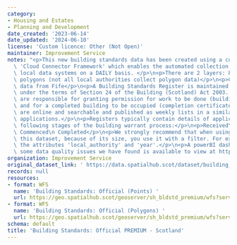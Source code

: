 ```yaml
---
category:
- Housing and Estates
- Planning and Development
date_created: '2023-06-14'
date_updated: '2024-06-10'
license: 'Custom licence: Other (Not Open)'
maintainer: Improvement Service
notes: "<p>This new building standards data has been created using a custom built\
  \ 'Cloud Connector Framework' which enables the automated collection of data from\
  \ local data systems on a DAILY basis. </p>\n<p>There are 2 layers: Points &amp;\
  \ polygons (not all local authorities collect polygon data)</p>\n<p>Currently missing\
  \ data from Fife</p>\n<p>A Building Standards Register is maintained by local authorities\
  \ under the terms of Section 24 of the Building (Scotland) Act 2003. Local authorities\
  \ are responsible for granting permission for work to be done (building warrant)\
  \ and for a completed building to be occupied (completion certificate). These registers\
  \ are online and searchable and published as weekly lists in a similar way to planning\
  \ applications.</p>\n<p>Registers typically contain details of applications at the\
  \ following stages of the building warrant process:</p>\n<p>Received\n Decided\n\
  \ Commenced\n Completed</p>\n<p>We strongly recommend that when using the WFS for\
  \ this dataset, because of its size, you use it with a filter. For example with\
  \ the attributes 'local_authority' and 'year'.</p>\n<p>A powerBI dashboard highlighting\
  \ some data quality issues we have found is available to view at https://app.powerbi.com/view?r=eyJrIjoiYjIwYjIxNTQtZTZhMi00ZTc1LWEwNzAtZDdhNjkyMTQ2YmQwIiwidCI6IjdiYmUyMDM3LWMzZGMtNGU4Ny1iMTdiLTZiZDJkMjI3MWY0NyIsImMiOjh9</p>"
organization: Improvement Service
original_dataset_link: ' https://data.spatialhub.scot/dataset/building_standards_official_premium-is'
records: null
resources:
- format: WFS
  name: 'Building Standards: Official (Points) '
  url: https://geo.spatialhub.scot/geoserver/sh_bldstd_premium/wfs?service=wfs&typeName=sh_bldstd_premium:pub_bldstdpnt_premium
- format: WFS
  name: 'Building Standards: Official (Polygons) '
  url: https://geo.spatialhub.scot/geoserver/sh_bldstd_premium/wfs?service=wfs&typeName=sh_bldstd_premium:pub_bldstdpol_premium
schema: default
title: 'Building Standards: Official PREMIUM - Scotland'
---
```

